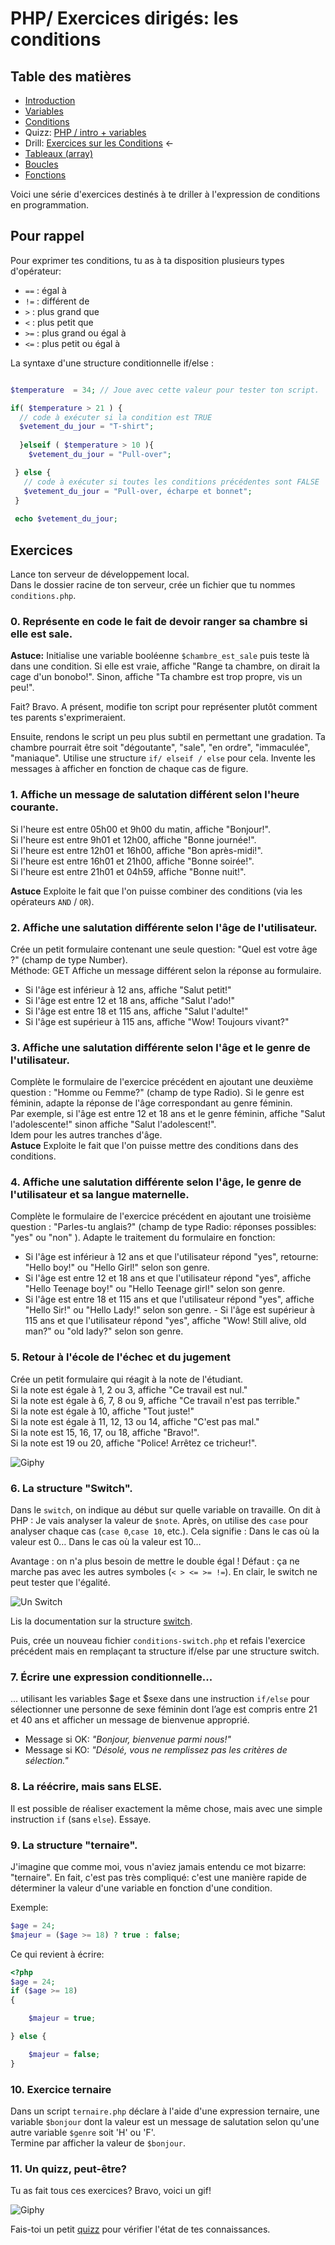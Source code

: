 # PHP/ Exercices dirigés: les conditions

## Table des matières

- [Introduction](php-introduction.md)  
- [Variables](php-variables.md)  
- [Conditions](php-conditions.md) 
- Quizz: [PHP / intro + variables](../../Quizz/PHP/php-base-1.md)
- Drill: [Exercices sur les Conditions](php-exercices-conditions.md)  ← 
- [Tableaux (array)](php-array.md)
- [Boucles](php-boucles.md)
- [Fonctions](php-fonctions.md)


Voici une série d'exercices destinés à te driller à l'expression de conditions en programmation.

## Pour rappel


Pour exprimer tes conditions, tu as à ta disposition plusieurs types d'opérateur:

- `==` : égal à
- `!=` : différent de
- `>` : plus grand que
- `<` : plus petit que 
- `>=` : plus grand ou égal à
- `<=` : plus petit ou égal à

La syntaxe d'une structure conditionnelle if/else :


```php

$temperature  = 34; // Joue avec cette valeur pour tester ton script.

if( $temperature > 21 ) {
  // code à exécuter si la condition est TRUE
  $vetement_du_jour = "T-shirt";
  
  }elseif ( $temperature > 10 ){
    $vetement_du_jour = "Pull-over";

 } else {
   // code à exécuter si toutes les conditions précédentes sont FALSE
   $vetement_du_jour = "Pull-over, écharpe et bonnet";
 }
 
 echo $vetement_du_jour;
```

## Exercices

Lance ton serveur de développement local.  
Dans le dossier racine de ton serveur, crée un fichier que tu nommes `conditions.php`.  

### 0. Représente en code le fait de devoir ranger sa chambre si elle est sale.  

**Astuce:** Initialise une variable booléenne `$chambre_est_sale` puis teste là dans une condition. Si elle est vraie, affiche "Range ta chambre, on dirait la cage d'un bonobo!". Sinon, affiche "Ta chambre est trop propre, vis un peu!".  

Fait? Bravo. A présent, modifie ton script pour représenter plutôt comment tes parents s'exprimeraient.  

Ensuite, rendons le script un peu plus subtil en permettant une gradation. Ta chambre pourrait être soit "dégoutante", "sale", "en ordre", "immaculée", "maniaque". Utilise une structure `if/ elseif / else` pour cela. Invente les messages à afficher en fonction de chaque cas de figure.  

### 1. Affiche un message de salutation différent selon l'heure courante.
Si l'heure est entre 05h00 et 9h00 du matin, affiche "Bonjour!".  
Si l'heure est entre 9h01 et 12h00, affiche "Bonne journée!".  
Si l'heure est entre 12h01 et 16h00, affiche "Bon après-midi!".  
Si l'heure est entre 16h01 et 21h00, affiche "Bonne soirée!".  
Si l'heure est entre 21h01 et 04h59, affiche "Bonne nuit!".  

**Astuce** Exploite le fait que l'on puisse combiner des conditions (via les opérateurs `AND` / `OR`).

### 2. Affiche une salutation différente selon l'âge de l'utilisateur.
Crée un petit formulaire contenant une seule question: "Quel est votre âge ?" (champ de type Number).  
Méthode: GET
Affiche un message différent selon la réponse au formulaire.  
- Si l'âge est inférieur à 12 ans, affiche "Salut petit!"  
- Si l'âge est entre 12 et 18 ans, affiche "Salut l'ado!"  
- Si l'âge est entre 18 et 115 ans, affiche "Salut l'adulte!"  
- Si l'âge est supérieur à 115 ans, affiche "Wow! Toujours vivant?"   

### 3. Affiche une salutation différente selon l'âge et le genre de l'utilisateur.
Complète le formulaire de l'exercice précédent en ajoutant une deuxième question : "Homme ou Femme?" (champ de type Radio).
Si le genre est féminin, adapte la réponse de l'âge correspondant au genre féminin.  
Par exemple, si l'âge est entre 12 et 18 ans et le genre féminin, affiche "Salut l'adolescente!" sinon affiche "Salut l'adolescent!".  
Idem pour les autres tranches d'âge.  
**Astuce** Exploite le fait que l'on puisse mettre des conditions dans des conditions.

### 4. Affiche une salutation différente selon l'âge, le genre de l'utilisateur et sa langue maternelle.
Complète le formulaire de l'exercice précédent en ajoutant une troisième question : "Parles-tu anglais?" (champ de type Radio: réponses possibles: "yes" ou "non" ).
Adapte le traitement du formulaire en fonction:
- Si l'âge est inférieur à 12 ans et que l'utilisateur répond "yes", retourne: "Hello boy!" ou "Hello Girl!" selon son genre.   
- Si l'âge est entre 12 et 18 ans et que l'utilisateur répond "yes", affiche "Hello Teenage boy!" ou "Hello Teenage girl!" selon son genre.  
- Si l'âge est entre 18 et 115 ans et que l'utilisateur répond "yes", affiche "Hello Sir!" ou "Hello Lady!" selon son genre.  - Si l'âge est supérieur à 115 ans et que l'utilisateur répond "yes", affiche "Wow! Still alive, old man?" ou "old lady?" selon son genre.  


### 5. Retour à l'école de l'échec et du jugement
Crée un petit formulaire qui réagit à la note de l'étudiant.  
Si la note est égale à 1, 2 ou 3, affiche "Ce travail est nul."  
Si la note est égale à 6, 7, 8 ou 9, affiche "Ce travail n'est pas terrible."  
Si la note est égale à 10, affiche "Tout juste!"  
Si la note est égale à 11, 12, 13 ou 14, affiche "C'est pas mal."  
Si la note est 15, 16, 17, ou 18, affiche "Bravo!".  
Si la note est 19 ou 20, affiche "Police! Arrêtez ce tricheur!".  

![Giphy](http://media2.giphy.com/media/NzWGJoHbR4zAI/giphy.gif)

### 6. La structure "Switch".

Dans le `switch`, on indique au début sur quelle variable on travaille. On dit à PHP : Je vais analyser la valeur de `$note`. Après, on utilise des `case` pour analyser chaque cas (`case 0`,`case 10`, etc.). Cela signifie  : Dans le cas où la valeur est 0… Dans le cas où la valeur est 10…

Avantage : on n'a plus besoin de mettre le double égal ! Défaut : ça ne marche pas avec les autres symboles (`< > <= >= !=`). En clair, le switch ne peut tester que l'égalité.

![Un Switch](./rail-switch.png)

Lis la documentation sur la structure [switch](http://php.net/manual/fr/control-structures.switch.php).

Puis, crée un nouveau fichier `conditions-switch.php` et refais l'exercice précédent mais en remplaçant ta structure if/else par une structure switch.

### 7. Écrire une expression conditionnelle...
... utilisant les variables $age et $sexe dans une instruction `if/else` pour sélectionner une personne de sexe féminin dont l’age est compris entre 21 et 40 ans et afficher un message de bienvenue approprié.   
- Message si OK: *"Bonjour, bienvenue parmi nous!"*  
- Message si KO: *"Désolé, vous ne remplissez pas les critères de sélection."*

### 8. La réécrire, mais sans ELSE.
Il est possible de réaliser exactement la même chose, mais avec une simple instruction `if` (sans  `else`). Essaye.


### 9. La structure "ternaire".

J'imagine que comme moi, vous n'aviez jamais entendu ce mot bizarre: "ternaire". En fait, c'est pas très compliqué: c'est une manière rapide de déterminer la valeur d'une variable en fonction d'une condition.

Exemple:  

```php
$age = 24;
$majeur = ($age >= 18) ? true : false;
```

Ce qui revient à écrire:

```php
<?php
$age = 24;
if ($age >= 18)
{

	$majeur = true;

} else {

	$majeur = false;
}

```

### 10. Exercice ternaire

Dans un script `ternaire.php` déclare à l'aide d'une expression ternaire, une variable `$bonjour` dont la valeur est un message de salutation selon qu'une autre variable `$genre` soit 'H' ou 'F'.  
Termine par afficher la valeur de `$bonjour`.


### 11. Un quizz, peut-être?

Tu as fait tous ces exercices? Bravo, voici un gif!

![Giphy](http://media0.giphy.com/media/CNprQ8KGpORVu/giphy.gif)

Fais-toi un petit [quizz](../../Quizz/PHP/php-base-1.md) pour vérifier l'état de tes connaissances.


